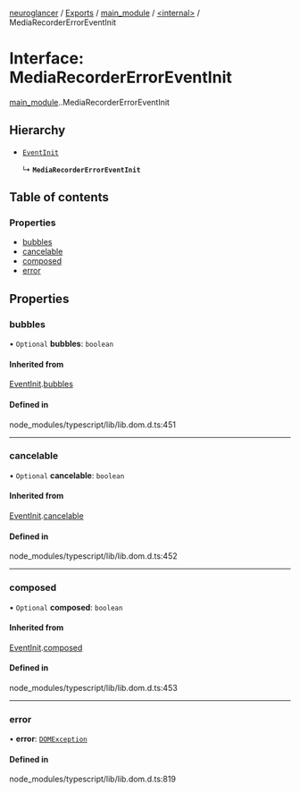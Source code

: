 [neuroglancer](../README.md) / [Exports](../modules.md) / [main\_module](../modules/main_module.md) / [<internal\>](../modules/main_module._internal_.md) / MediaRecorderErrorEventInit

# Interface: MediaRecorderErrorEventInit

[main_module](../modules/main_module.md).[<internal>](../modules/main_module._internal_.md).MediaRecorderErrorEventInit

## Hierarchy

- [`EventInit`](main_module._internal_.EventInit.md)

  ↳ **`MediaRecorderErrorEventInit`**

## Table of contents

### Properties

- [bubbles](main_module._internal_.MediaRecorderErrorEventInit.md#bubbles)
- [cancelable](main_module._internal_.MediaRecorderErrorEventInit.md#cancelable)
- [composed](main_module._internal_.MediaRecorderErrorEventInit.md#composed)
- [error](main_module._internal_.MediaRecorderErrorEventInit.md#error)

## Properties

### bubbles

• `Optional` **bubbles**: `boolean`

#### Inherited from

[EventInit](main_module._internal_.EventInit.md).[bubbles](main_module._internal_.EventInit.md#bubbles)

#### Defined in

node_modules/typescript/lib/lib.dom.d.ts:451

___

### cancelable

• `Optional` **cancelable**: `boolean`

#### Inherited from

[EventInit](main_module._internal_.EventInit.md).[cancelable](main_module._internal_.EventInit.md#cancelable)

#### Defined in

node_modules/typescript/lib/lib.dom.d.ts:452

___

### composed

• `Optional` **composed**: `boolean`

#### Inherited from

[EventInit](main_module._internal_.EventInit.md).[composed](main_module._internal_.EventInit.md#composed)

#### Defined in

node_modules/typescript/lib/lib.dom.d.ts:453

___

### error

• **error**: [`DOMException`](../modules/main_module._internal_.md#domexception)

#### Defined in

node_modules/typescript/lib/lib.dom.d.ts:819
